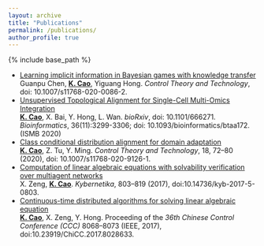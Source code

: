 ```yaml
---
layout: archive
title: "Publications"
permalink: /publications/
author_profile: true
---
```


{% include base_path %}
* [Learning implicit information in Bayesian games with knowledge transfer](https://link.springer.com/article/10.1007/s11768-020-0086-2)<br>
Guanpu Chen, **<u>K. Cao</u>**, Yiguang Hong. *Control Theory and Technology*, doi: 10.1007/s11768-020-0086-2.
  <br>
* [Unsupervised Topological Alignment for Single-Cell Multi-Omics Integration](https://academic.oup.com/bioinformatics/article/36/Supplement_1/i48/5870490)<br>
**<u>K. Cao</u>**, X. Bai, Y. Hong, L. Wan. *bioRxiv*, doi: 10.1101/666271.<br>
*Bioinformatics*, 36(11):3299-3306; doi: 10.1093/bioinformatics/btaa172.<br>
(ISMB 2020)
  <br>
* [Class conditional distribution alignment for domain adaptation](https://link.springer.com/article/10.1007/s11768-020-9126-1)<br>
**<u>K. Cao</u>**, Z. Tu, Y. Ming. *Control Theory and Technology*, 18, 72–80 (2020), doi: 10.1007/s11768-020-9126-1.
  <br>
* [Computation of linear algebraic equations with solvability verification over multiagent networks](https://www.kybernetika.cz/content/2017/5/803/paper.pdf)<br>
X. Zeng, **<u>K. Cao</u>**. *Kybernetika*, 803–819 (2017), doi:10.14736/kyb-2017-5-0803.
  <br>
* [Continuous-time distributed algorithms for solving linear algebraic equation](https://ieeexplore.ieee.org/document/8028633)<br>
**<u>K. Cao</u>**, X. Zeng, Y. Hong. Proceeding of the *36th Chinese Control Conference (CCC)* 8068–8073 (IEEE, 2017), doi:10.23919/ChiCC.2017.8028633.
